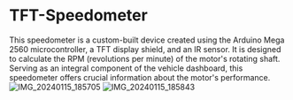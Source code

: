 # TFT-Speedometer
This speedometer is a custom-built device created using the Arduino Mega 2560 microcontroller, a TFT display shield, and an IR sensor. It is designed to calculate the RPM (revolutions per minute) of the motor's rotating shaft. Serving as an integral component of the vehicle dashboard, this speedometer offers crucial information about the motor's performance.
![IMG_20240115_185705](https://github.com/bazingamofos/TFT-Speedometer/assets/69231405/9d801733-9ed4-4495-9478-84a6b60c1791)
![IMG_20240115_185843](https://github.com/bazingamofos/TFT-Speedometer/assets/69231405/552a1dee-f527-4633-b7de-26f0f3ab7b9e)
